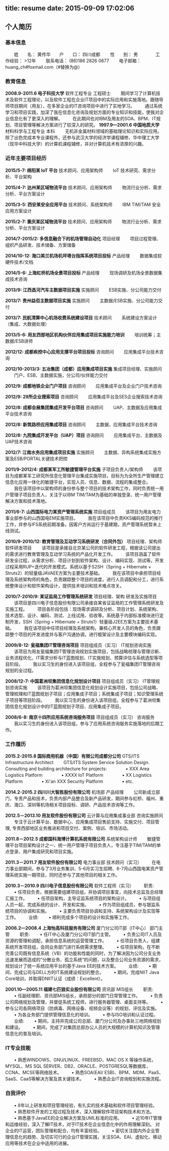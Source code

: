 title: resume
date: 2015-09-09 17:02:06
---
## 个人简历
### 基本信息
　　姓　　名： 黄传华　　户　　口： 四川成都
　　性　　别： 男　　　　工作经验： >12年
　　联系电话： (86)186 2826 0877
　　电子邮箱： huang_ch#foxmail.com（#替换为@）
### 教育信息
**2008.9-2011.6 电子科技大学** 软件工程专业 工程硕士
　　期间学习了计算机技术及软件工程理论，以及软件工程在企业IT项目中的实际应用和实施落地。跟随导师项目期间（用友），在多家企业的IT咨询项目中进行了实地学习。
　　通过系统学习和项目实践，加深了我在信息化咨询及规划方面的专业知识和技能，使我对企业信息化有了更深入的理解。
　　在此期间也对IBM及用友的SOA、BPM、IT规划、项目管理等解决方案进行了较深入的研究。
**1997.9—2001.6 中国地质大学** 材料科学与工程专业 本科
　　无机非金属材料领域的基础理论知识和实际应用。除了出色完成本专业课程外，还参与武汉大学的经济学课程辅修、华中理工大学（现华中科技大学）的计算机课程辅修，并对计算机技术有浓厚的兴趣。
### 近年主要项目经历
**2015/5-7: 绵阳某 IoT 平台** 技术顾问、应用架构师
　　IoT 技术研究、需求分析、平台架构

**2015/4-7: 达州某区域物流平台** 技术顾问、应用架构师
　　物流行业分析、需求分析、平台方案设计

**2015/3-5: 西安某安全应用平台** 技术顾问、系统架构师
　　IBM TIM/TAM 安全应用方案设计

**2015/2-7: 重庆某区域物流平台** 技术顾问、应用架构师
　　物流行业分析、需求分析、平台方案设计

**2014/7-2015/2: 多信息融合下的机场管理自动化** 项目经理
　　项目过程管理、组织产品研发、技术储备、方案储备

**2014/10-12: 海口美兰机场机坪塔台指挥系统项目投标** 产品经理
　　数据集成软硬件技术/文档

**2014/5-6: 上海虹桥机场全景项目投标** 产品经理
　　现场调研及机场全景数据集成技术咨询

**2013/9: 江西昌河汽车主数据项目实施** 实施顾问
　　ESB实施、分公司能力交付

**2013/7: 贵州益佰主数据项目实施** 实施顾问
　　主数据/ESB实施、分公司能力交付

**2013/7: 民航清算中心机场收费系统建设项目** 技术顾问
　　系统建设方案设计（集成、大数据处理）

**2013/5-6: 用友西部地区机构伙伴应用集成项目实施能力培训**
　　培训统筹；主数据/ESB讲师

**2012/12: 成都疾控中心应用支撑平台项目投标** 咨询顾问
　　应用集成平台技术咨询

**2012/10-2013/3: 五冶集团（成都）应用集成项目实施** 集成项目经理、实施顾问
　　门户、ESB、主数据实施，分公司/伙伴能力交付

**2012/9: 成都地铁企业门户项目** 咨询顾问
　　应用集成平台及企业门户技术咨询

**2012/9: 29所企业搜索项目** 咨询顾问
　　应用集成平台及SES企业搜索技术咨询

**2012/8: 成都会展集团集成开发平台项目** 咨询顾问
　　UAP、主数据及应用集成平台技术咨询

**2012/8: 新筑路桥应用集成项目** 咨询顾问
　　主数据、应用集成平台技术咨询

**2012/8: 九院集成开发平台（UAP）项目** 咨询顾问
　　应用集成平台、主数据及UAP技术咨询

**2012/7: 江南水务应用集成项目实施** 实施顾问
　　主数据、异构系统集成实施方案及ESB/PORTAL关键技术把控

**2011/9-2012/4: 成都某军工所敏捷管理平台实施** 子项目负责人/架构师
　　该项目为成都某军工研究所信息化管理平台集成实施项目，目标为为全所生产管理建立信息化应用一体化的敏捷平台，实现人员、信息、数据、流程的集成整合。
　　我在该项目中以架构师的身份参与整个项目的技术架构工作，同时负责统一用户管理子项目负责人，关注于以IBM TIM/TAM为基础的单独登录、统一用户管理解决方案和技术落地。

**2011/6-7: 山西国际电力某资产管理系统实施** 项目组成员
　　该项目为用友电力事业部参与的山西国电EM实施项目。
　　我在该项目中负责KKS编码规范的推行工作，并参与IFS系统前期准备。因客户方尚运行于基建期，资产管理系统暂未上线测试。

**2010/9-2010/12: 教育管理及互动学习系统研发（合同外包）** 项目经理、架构师 软件研发项目
　　该项目是承接自北京某公司的软件研发工程，根据该公司提出的需求进行教育管理及互动学习系统的产品化开发工作。
　　该项目涵盖了软件研发全过程，从需求分析、项目计划到软件架构、设计、编码实现、测试等。开发过程采用RUP+迭代的开发模式。系统以基于S2SH（Spring + Hibernate + Struts2）的轻量级JAVAEE方案为主要技术基础。
　　我在该项目中承担项目经理及系统架构师的角色，负责跟踪整个项目的进度，进行人员调配和分工，进行系统整体设计和软件架构设计，提供技术培训和技术难点攻关。

**2010/7-2010/9: 某证监局工作管理系统研发** 项目经理、架构 研发及实施项目
　　该项目是四川电子信息股份有限公司承接自某省证监局的工作管理系统研发及实施工程。
　　项目各阶段包括：现场需求调研及分析、项目计划、系统架构、技术选型、设计、编码、测试、上线试用、验收等。系统基于内部标准模块进行定制开发，SSH（Spring + Hibernate + Struts1）轻量级J2EE方案为主要技术基础。
　　我在该项目中任项目经理及系统架构，兼核心开发人员的角色，负责跟踪整个项目的开发进度并与客户沟通协调，进行框架设计及主要模块编码实现。

**2009/8-12: 瓮福集团IT管理咨询项目** 项目组成员（实习） IT规划咨询实施
　　该项目为用友瓮福集团IT管理咨询规划实施项目，包括战略梳理与管理诊断、业务流程优化、IT需求分析与IT蓝图规划、IT实施规划、预算评估与系统选型等项目阶段。
　　我以实习生的身份进入该项目组，全程参与了瓮福集团IT管理咨询规划的全过程。

**2008/12-7: 中国葛洲坝集团信息化规划设计项目** 项目组成员（实习） IT管理规划咨询实施
　　该项目为葛洲坝集团信息化规划设计实施项目，包括公司战略、管理梳理和IT蓝图规划子项目；应用集成子项目；系统集成子项目；知识管理系统子项目等项目阶段。
　　我以实习生的身份进入该项目组，全程参与了葛洲坝集团信息化规划设计中的IT蓝图规划子项目、应用集成子项目。

**2008/6-8: 南京十四所应用系统咨询服务项目** 项目组成员（实习） 咨询服务
　　我以实习生的身份进入该项目组，参与了应用系统咨询服务实施落地的后期工作。

### 工作履历
**2015.2-2015.8 国际商用机器（中国）有限公司成都分公司** GTS/ITS Infrastructure Architect
　　GTS/ITS System Service Solution Design. Consulting and building architecture for projects:
　　　　• XXX Area Logistics Platform
　　　　• XXXX IoT Platform
　　　　• XX Logistics Platform
　　　　• Xi'an XXX Security Platform
　　　　• etc.

**2014.2-2015.2 四川川大智胜股份有限公司** 机场部 产品经理
　　公司新成立部门，专责产品和技术，负责内部产品整合及新产品研发，期间参与虹桥、福州、重庆、海口、深圳等机场相关项目投标、调研、产品技术咨询等工作。

**2012.5－2013.10 用友软件股份有限公司** 云计算与应用集成事业部 咨询实施顾问
　　专注于云计算平台、数据中心、应用集成项目售前支持、实施交付、项目管理, 专责西部地区业务推进和项目交付、案例、培训、市场活动。

**2011.8－2012.5 成都国科海博计算机系统有限公司** 系统架构设计师
　　敏捷管理平台项目架构设计之一、统一用户管理子项目负责人，专注基于TIM/TAM的单点登录、用户集成研究和项目实施。

**2011.3－2011.7 用友软件股份有限公司** 电力事业部 技术顾问（实习）
　　在电力事业部期间，参与了3月业务集训、5-6月实习生招聘、6-7月山西国电某资产管理系统实施一期项目，同时还参与了其他项目的相关工作。

**2010.3－2010.9 四川电子信息股份有限公司** 软件工程师（实习）
　　职责:
　　• 任项目负责，根据需要组建项目组，并协调项目事宜，向技术总监及总经理汇报工作。
　　• 任项目架构，主导证监系统项目的架构设计。
　　• 与项目组人员一起，完成系统的设计、开发和实施。
　　• 作为项目组成员，参与银监系统项目的协调和实施。
　　• 主要负责项目协调和支持、系统架构设计及实现等工作。
　　业绩:
　　• 顺利完成多个项目的设计和实施等工作。

**2006.2—2008.4 上海怡高科技服务有限公司** 厦门分公司IT部（IT中心） 部门主管
　　职责:
　　• 任IT中心及厦门分公司IT部门主管。
　　• 负责公司IT人员及资源的管理和调配，承担信息系统的运营管理工作。
　　• 任项目负责人，组建系统开发项目组，会同业务部门进行系统需求整理。
　　• 任项目架构，在不断完善公司既有信息系统（VB）的功能和性能的同时，为了解决因为公司分支业务迅速发展而造成的“分散业务、孤立系统”的问题，以及整合公司业务资源的需求，规划设计了统一系统应用平台的基于Java EE的技术方案。
　　业绩:
　　• 期间，完成公司与DELL方的IT系统建设规划的整合。
　　• 期间，完成NIIT Java Core培训，并取得DNIIT认证（成绩：Excellent）。

**2001.10—2005.11 福建七匹狼实业股份有限公司** 资讯部 MIS组长
　　职责:
　　• 任副经理职、资讯部MIS组长，承担部分的部门日常管理工作。
　　• 负责公司网络规划及管理，并督促系统工程师，进行服务器管理、桌面支持等。
　　• 参与公司各网络项目（防病毒、网络设备、视频会议等）的规划、评估及实施。
　　• 为各业务部门提供管理信息化的培训。
　　• 参与ISO培训和认证过程。
　　业绩:
　　• 期间，主持并完成公司总部、厦门分公司及办事处三地网络规划和建设。
　　• 期间，完成了对集团总部办公人员的大规模的计算机知识及管理信息化的普及培训。

### IT专业技能
　　• 熟悉WINDOWS、GNU/LINUX、FREEBSD、MAC OS X 等操作系统，MYSQL、MS SQL SERVER、DB2、ORACLE、POSTGRESQL等数据库，CCNA、MCSE等网络技术。
　　• 熟悉SOA(EAI/ ESB)、BPM、MDM、PaaS、SaaS、CaaS等解决方案及其关键技术。
　　• 熟悉企业IT咨询规划和实施流程。

### 自我评价
　　• 8年以上研发和项目管理经验，有扎实的技术基础和软件项目管理经验。
　　• 熟悉软件开发的工程过程及技术，深入理解软件项目架构技术和方法。
　　• 熟悉基于JavaEE的企业解决方案及UML标准的应用。
　　• 近10年IT管理和运维经验，深入了解IT技术，对于IT技术在企业信息化中的作用理解深刻。 对企业的IT运营，团队管理和配合，均有丰富经验。
　　• 密切关注国内外企业管理信息化的趋势、及切实可行的企业IT管理实践，关注SOA、EAI、虚拟化、移动应用等技术在企业中适用的进展。


